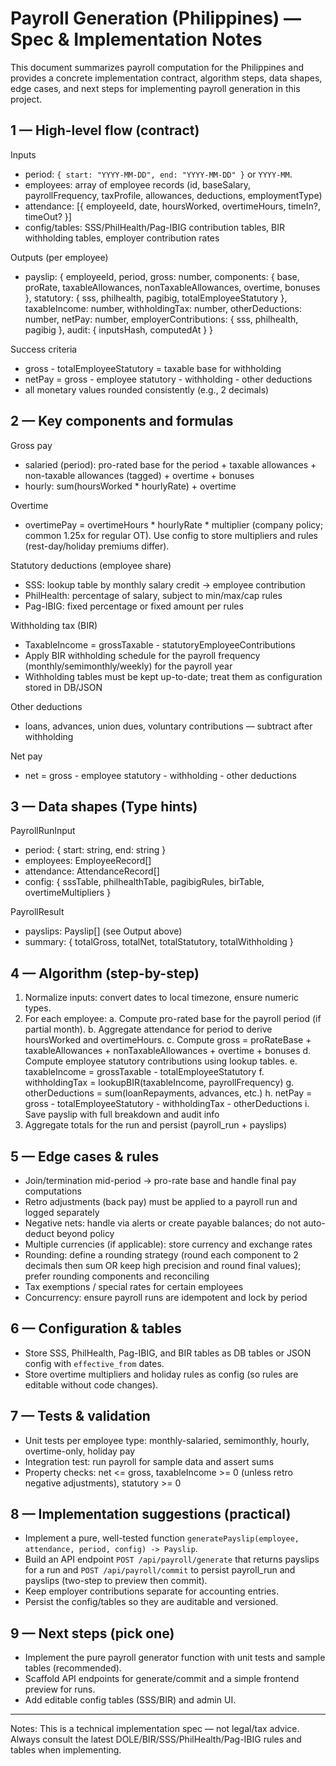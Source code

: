 # Payroll Generation (Philippines) — Spec & Implementation Notes

This document summarizes payroll computation for the Philippines and provides a concrete implementation contract, algorithm steps, data shapes, edge cases, and next steps for implementing payroll generation in this project.

## 1 — High-level flow (contract)

Inputs
- period: `{ start: "YYYY-MM-DD", end: "YYYY-MM-DD" }` or `YYYY-MM`.
- employees: array of employee records (id, baseSalary, payrollFrequency, taxProfile, allowances, deductions, employmentType)
- attendance: [{ employeeId, date, hoursWorked, overtimeHours, timeIn?, timeOut? }]
- config/tables: SSS/PhilHealth/Pag-IBIG contribution tables, BIR withholding tables, employer contribution rates

Outputs (per employee)
- payslip: {
  employeeId, period,
  gross: number,
  components: { base, proRate, taxableAllowances, nonTaxableAllowances, overtime, bonuses },
  statutory: { sss, philhealth, pagibig, totalEmployeeStatutory },
  taxableIncome: number,
  withholdingTax: number,
  otherDeductions: number,
  netPay: number,
  employerContributions: { sss, philhealth, pagibig },
  audit: { inputsHash, computedAt }
}

Success criteria
- gross - totalEmployeeStatutory = taxable base for withholding
- netPay = gross - employee statutory - withholding - other deductions
- all monetary values rounded consistently (e.g., 2 decimals)

## 2 — Key components and formulas

Gross pay
- salaried (period): pro-rated base for the period + taxable allowances + non-taxable allowances (tagged) + overtime + bonuses
- hourly: sum(hoursWorked * hourlyRate) + overtime

Overtime
- overtimePay = overtimeHours * hourlyRate * multiplier (company policy; common 1.25x for regular OT). Use config to store multipliers and rules (rest-day/holiday premiums differ).

Statutory deductions (employee share)
- SSS: lookup table by monthly salary credit -> employee contribution
- PhilHealth: percentage of salary, subject to min/max/cap rules
- Pag-IBIG: fixed percentage or fixed amount per rules

Withholding tax (BIR)
- TaxableIncome = grossTaxable - statutoryEmployeeContributions
- Apply BIR withholding schedule for the payroll frequency (monthly/semimonthly/weekly) for the payroll year
- Withholding tables must be kept up-to-date; treat them as configuration stored in DB/JSON

Other deductions
- loans, advances, union dues, voluntary contributions — subtract after withholding

Net pay
- net = gross - employee statutory - withholding - other deductions

## 3 — Data shapes (Type hints)

PayrollRunInput
- period: { start: string, end: string }
- employees: EmployeeRecord[]
- attendance: AttendanceRecord[]
- config: { sssTable, philhealthTable, pagibigRules, birTable, overtimeMultipliers }

PayrollResult
- payslips: Payslip[] (see Output above)
- summary: { totalGross, totalNet, totalStatutory, totalWithholding }

## 4 — Algorithm (step-by-step)
1. Normalize inputs: convert dates to local timezone, ensure numeric types.
2. For each employee:
   a. Compute pro-rated base for the payroll period (if partial month).
   b. Aggregate attendance for period to derive hoursWorked and overtimeHours.
   c. Compute gross = proRateBase + taxableAllowances + nonTaxableAllowances + overtime + bonuses
   d. Compute employee statutory contributions using lookup tables.
   e. taxableIncome = grossTaxable - totalEmployeeStatutory
   f. withholdingTax = lookupBIR(taxableIncome, payrollFrequency)
   g. otherDeductions = sum(loanRepayments, advances, etc.)
   h. netPay = gross - totalEmployeeStatutory - withholdingTax - otherDeductions
   i. Save payslip with full breakdown and audit info
3. Aggregate totals for the run and persist (payroll_run + payslips)

## 5 — Edge cases & rules
- Join/termination mid-period -> pro-rate base and handle final pay computations
- Retro adjustments (back pay) must be applied to a payroll run and logged separately
- Negative nets: handle via alerts or create payable balances; do not auto-deduct beyond policy
- Multiple currencies (if applicable): store currency and exchange rates
- Rounding: define a rounding strategy (round each component to 2 decimals then sum OR keep high precision and round final values); prefer rounding components and reconciling
- Tax exemptions / special rates for certain employees
- Concurrency: ensure payroll runs are idempotent and lock by period

## 6 — Configuration & tables
- Store SSS, PhilHealth, Pag-IBIG, and BIR tables as DB tables or JSON config with `effective_from` dates.
- Store overtime multipliers and holiday rules as config (so rules are editable without code changes).

## 7 — Tests & validation
- Unit tests per employee type: monthly-salaried, semimonthly, hourly, overtime-only, holiday pay
- Integration test: run payroll for sample data and assert sums
- Property checks: net <= gross, taxableIncome >= 0 (unless retro negative adjustments), statutory >= 0

## 8 — Implementation suggestions (practical)
- Implement a pure, well-tested function `generatePayslip(employee, attendance, period, config) -> Payslip`.
- Build an API endpoint `POST /api/payroll/generate` that returns payslips for a run and `POST /api/payroll/commit` to persist payroll_run and payslips (two-step to preview then commit).
- Keep employer contributions separate for accounting entries.
- Persist the config/tables so they are auditable and versioned.

## 9 — Next steps (pick one)
- Implement the pure payroll generator function with unit tests and sample tables (recommended).
- Scaffold API endpoints for generate/commit and a simple frontend preview for runs.
- Add editable config tables (SSS/BIR) and admin UI.

---

Notes: This is a technical implementation spec — not legal/tax advice. Always consult the latest DOLE/BIR/SSS/PhilHealth/Pag-IBIG rules and tables when implementing.  

